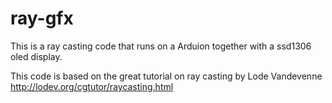 # ray-gfx
This is a ray casting code that runs on a Arduion together with a ssd1306 oled display.

This code is based on the great tutorial on ray casting by Lode Vandevenne
http://lodev.org/cgtutor/raycasting.html


